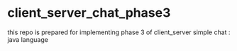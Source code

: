 # client_server_chat_phase3
this repo is prepared for implementing phase 3 of client_server simple chat : java language
